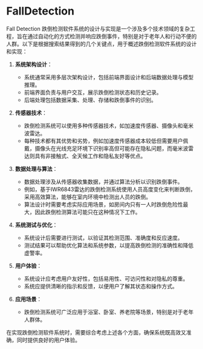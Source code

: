 # FallDetection
Fall Detection
跌倒检测软件系统的设计与实现是一个涉及多个技术领域的复杂工程，旨在通过自动化的方式检测并响应跌倒事件，特别是对于老年人和行动不便的人群。以下是根据搜索结果得到的几个关键点，用于概述跌倒检测软件系统的设计和实现：

1. **系统架构设计**：
   - 系统通常采用多层次架构设计，包括前端界面设计和后端数据处理与模型推理。
   - 前端界面负责与用户交互，展示跌倒检测状态和历史记录。
   - 后端处理包括数据采集、处理、存储和跌倒事件的识别。

2. **传感器技术**：
   - 跌倒检测系统可以使用多种传感器技术，如加速度传感器、摄像头和毫米波雷达。
   - 每种技术都有其优势和劣势，例如加速度传感器成本较低但需要用户佩戴，摄像头在光线充足环境下识别率高但可能存在隐私问题，而毫米波雷达则具有非接触式、全天候工作和隐私友好等优点。

3. **数据处理与算法**：
   - 数据处理涉及从传感器收集数据，并通过算法分析以识别跌倒事件。
   - 例如，基于IWR6843雷达的跌倒检测系统使用人员高度变化来判断跌倒，采用高效算法，能够在室内环境中检测出人员的跌倒。
   - 算法设计时需要考虑实际应用场景，如房间内只有一人时跌倒危险性最大，因此跌倒检测算法可能只在这种情况下工作。

4. **系统测试与优化**：
   - 系统设计后需要进行测试，以验证其检测范围、准确度和反应速度。
   - 测试结果可以帮助优化算法和系统参数，以提高跌倒检测的准确性和降低虚警率。

5. **用户体验**：
   - 系统设计应考虑用户友好性，包括易用性、可访问性和对隐私的尊重。
   - 系统应提供清晰的指示和反馈，以便用户了解其状态和操作方式。

6. **应用场景**：
   - 跌倒检测系统可广泛应用于浴室、卧室、养老院等场景，特别是对于老年人群体。

在实现跌倒检测软件系统时，需要综合考虑上述各个方面，确保系统既高效又准确，同时提供良好的用户体验。
